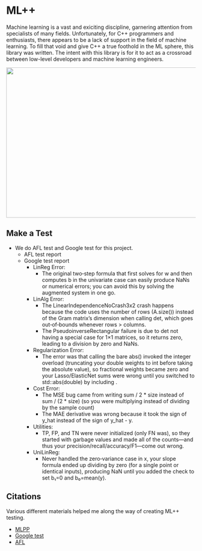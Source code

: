 # ML++

Machine learning is a vast and exiciting discipline, garnering attention from specialists of many fields. Unfortunately, for C++ programmers and enthusiasts, there appears to be a lack of support in the field of machine learning. To fill that void and give C++ a true foothold in the ML sphere, this library was written. The intent with this library is for it to act as a crossroad between low-level developers and machine learning engineers.

<p align="center">
    <img src="https://user-images.githubusercontent.com/78002988/119920911-f3338d00-bf21-11eb-89b3-c84bf7c9f4ac.gif" 
    width = 600 height = 400>
</p>

## Make a Test
- We do AFL test and Google test for this project.
    - AFL test report
    - Google test report
        - LinReg Error:
            - The original two‑step formula that first solves for w and then computes b in the univariate case can easily produce NaNs or numerical errors; you can avoid this by solving the augmented system in one go.
        - LinAlg Error:
            - The LinearIndependenceNoCrash3x2 crash happens because the code uses the number of rows (A.size()) instead of the Gram matrix’s dimension when calling det, which goes out‑of‑bounds whenever rows > columns.
            - The PseudoinverseRectangular failure is due to det not having a special case for 1×1 matrices, so it returns zero, leading to a division by zero and NaNs.
        - Regularization Error:
            - The error was that calling the bare abs() invoked the integer overload (truncating your double weights to int before taking the absolute value), so fractional weights became zero and your Lasso/ElasticNet sums were wrong until you switched to std::abs(double) by including <cmath>.
        - Cost Error:
            - The MSE bug came from writing sum / 2 * size instead of sum / (2 * size) (so you were multiplying instead of dividing by the sample count)
            - The MAE derivative was wrong because it took the sign of y_hat instead of the sign of y_hat - y.
        - Utilities:
            - TP, FP, and TN were never initialized (only FN was), so they started with garbage values and made all of the counts—and thus your precision/recall/accuracy/F1—come out wrong.
        - UniLinReg:
            - Never handled the zero‐variance case in x, your slope formula ended up dividing by zero (for a single point or identical inputs), producing NaN until you added the check to set b₁=0 and b₀=mean(y).
## Citations
Various different materials helped me along the way of creating ML++ testing.
 - [MLPP](https://github.com/novak-99/MLPP)
 - [Google test](https://github.com/google/googletest)
 - [AFL](https://github.com/google/AFL)
